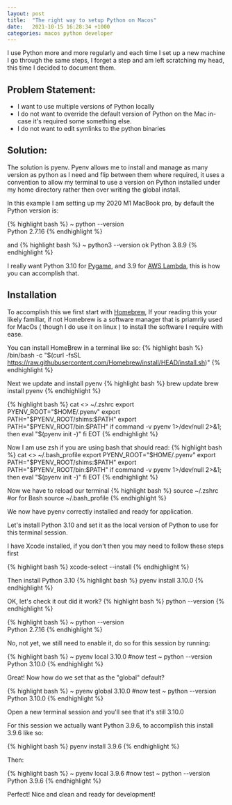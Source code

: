 ```yaml
---
layout: post
title:  "The right way to setup Python on Macos"
date:   2021-10-15 16:28:34 +1000
categories: macos python developer
---
```


I use Python more and more regularly and each time I set up a new machine I go through the same steps, I forget a step and am left scratching my head, this time I decided to document them.

## Problem Statement:
- I want to use multiple versions of Python locally
- I do not want to override the default version of Python on the Mac in-case it's required some something else.
- I do not want to edit symlinks to the python binaries

## Solution: 
The solution is pyenv.  Pyenv allows me to install and manage as many version as python as I need and flip between them where required, it uses a convention to allow my terminal to use a version on Python installed under my home directory rather then over writing the global install.

In this example I am setting up my 2020 M1 MacBook pro, by default the Python version is:

{% highlight bash %}
 ~  python --version                                                                         
Python 2.7.16
{% endhighlight %}

and
{% highlight bash %}
 ~  python3 --version                                                                           ok
Python 3.8.9
{% endhighlight %}

I really want Python 3.10 for [Pygame](https://www.pygame.org/news), and 3.9 for [AWS Lambda](https://aws.amazon.com/lambda/), this is how you can accomplish that.

##  Installation
To accomplish this we first start with [Homebrew](https://brew.sh/), If your reading this your likely familiar, if not Homebrew is a software manager that is priamrliy used for MacOs ( though I do use it on linux ) to install the software I require with ease.

You can install HomeBrew in a terminal like so:
{% highlight bash %}
/bin/bash -c "$(curl -fsSL https://raw.githubusercontent.com/Homebrew/install/HEAD/install.sh)"
{% endhighlight %}

Next we update and install pyenv
{% highlight bash %}
brew update
brew install pyenv
{% endhighlight %}

{% highlight bash %}
cat <<EOT >> ~/.zshrc 
export PYENV_ROOT="$HOME/.pyenv"
export PATH="$PYENV_ROOT/shims:$PATH"
export PATH="$PYENV_ROOT/bin:$PATH"
if command -v pyenv 1>/dev/null 2>&1; then
  eval "$(pyenv init -)"
fi
EOT
{% endhighlight %}

Now I am use zsh if you are using bash that should read:
{% highlight bash %}
cat <<EOT >> ~/.bash_profile 
export PYENV_ROOT="$HOME/.pyenv"
export PATH="$PYENV_ROOT/shims:$PATH"
export PATH="$PYENV_ROOT/bin:$PATH"
if command -v pyenv 1>/dev/null 2>&1; then
  eval "$(pyenv init -)"
fi
EOT
{% endhighlight %}

Now we have to reload our terminal
{% highlight bash %}
source ~/.zshrc
#or for Bash
source ~/.bash_profile
{% endhighlight %}

We now have pyenv correctly installed and ready for application.

Let's install Python 3.10 and set it as the local version of Python to use for this terminal session.

I have Xcode installed, if you don't then you may need to follow these steps first

{% highlight bash %}
xcode-select --install
{% endhighlight %}

Then install Python 3.10
{% highlight bash %}
pyenv install 3.10.0
{% endhighlight %}

OK, let's check it out did it work?
{% highlight bash %}
python --version
{% endhighlight %}

{% highlight bash %}
 ~  python --version                                                                         
Python 2.7.16
{% endhighlight %}

No, not yet, we still need to enable it, do so for this session by running:

{% highlight bash %}
~  pyenv local 3.10.0
#now test
~  python --version                                                                         
Python 3.10.0
{% endhighlight %}

Great!  Now how do we set that as the "global" default?

{% highlight bash %}
~  pyenv global 3.10.0
#now test
~  python --version                                                                         
Python 3.10.0
{% endhighlight %}

Open a new terminal session and you'll see that it's still 3.10.0

For this session we actually want Python 3.9.6, to accomplish this install 3.9.6 like so:

{% highlight bash %}
pyenv install 3.9.6
{% endhighlight %}

Then:

{% highlight bash %}
~  pyenv local 3.9.6
#now test
~  python --version                                                                         
Python 3.9.6
{% endhighlight %}

Perfect!  Nice and clean and ready for development!